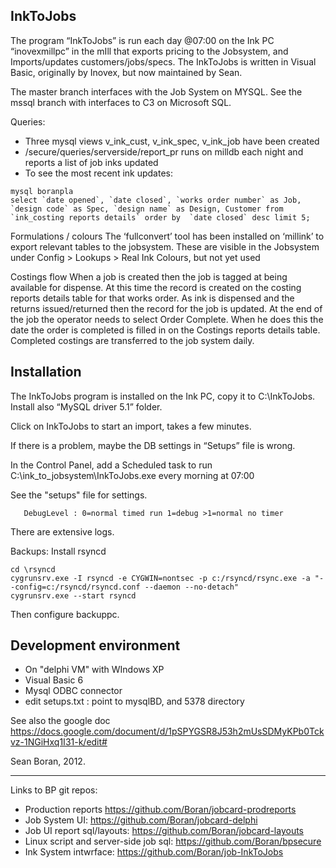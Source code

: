 InkToJobs
---------

The program “InkToJobs” is run each day @07:00 on the Ink PC “inovexmillpc” in the mIll that exports pricing to the Jobsystem, and Imports/updates customers/jobs/specs.
The InkToJobs is written in Visual Basic, originally by Inovex, but now maintained by Sean.

The master branch interfaces with the Job System on MYSQL.
See the mssql branch with interfaces to C3 on Microsoft SQL.

Queries:
- Three mysql views v_ink_cust, v_ink_spec, v_ink_job have been created
- /secure/queries/serverside/report_pr runs on milldb each night and reports a list of job inks updated
- To see the most recent ink updates:
```
mysql boranpla
select `date opened`, `date closed`, `works order number` as Job, `design code` as Spec, `design name` as Design, Customer from `ink_costing reports details` order by  `date closed` desc limit 5;
```

Formulations / colours
The ‘fullconvert’ tool has been installed on ‘millink’ to export relevant tables to the jobsystem.
These are visible in the Jobsystem under Config > Lookups > Real Ink Colours, but not yet used

Costings flow
When a job is created then the job is tagged at being available for dispense.
At this time the record is created on the costing reports details table for that works order.
As ink is dispensed and the returns issued/returned then the record for the job is updated.
At the end of the job the operator needs to select Order Complete.
When he does this the date the order is completed is filled in on the Costings reports details table.
Completed costings are transferred to the job system daily.

Installation
------------

The InkToJobs program is installed on the Ink PC, copy it to C:\InkToJobs.
Install also “MySQL driver 5.1” folder.

Click on InkToJobs to start an import, takes a few minutes. 

If there is a problem, maybe the DB settings in “Setups” file is wrong.

In the Control Panel, add a Scheduled task to run C:\ink_to_jobsystem\InkToJobs.exe every morning at 07:00

See the "setups" file for settings.
```
   DebugLevel : 0=normal timed run 1=debug >1=normal no timer
```

There are extensive logs.

Backups:  Install rsyncd
```
cd \rsyncd
cygrunsrv.exe -I rsyncd -e CYGWIN=nontsec -p c:/rsyncd/rsync.exe -a "--config=c:/rsyncd/rsyncd.conf --daemon --no-detach"
cygrunsrv.exe --start rsyncd
```

Then configure backuppc.


Development environment
---------

- On "delphi VM" with WIndows XP
- Visual Basic 6
- Mysql ODBC connector
- edit setups.txt : point to mysqlBD, and 5378 directory


See also the google doc https://docs.google.com/document/d/1pSPYGSR8J53h2mUsSDMyKPb0Tckvz-1NGiHxq1I31-k/edit#

Sean Boran, 2012.

<hr> 
Links to BP git repos: 

 * Production reports https://github.com/Boran/jobcard-prodreports
 * Job System UI: https://github.com/Boran/jobcard-delphi
 * Job UI report sql/layouts: https://github.com/Boran/jobcard-layouts
 * Linux script and server-side job sql: https://github.com/Boran/bpsecure
 * Ink System intwrface: https://github.com/Boran/job-InkToJobs
